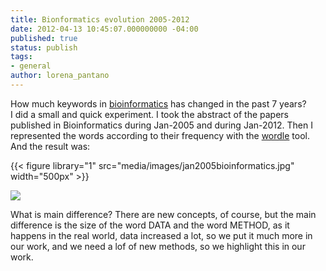 ```yaml
---
title: Bionformatics evolution 2005-2012
date: 2012-04-13 10:45:07.000000000 -04:00
published: true
status: publish
tags:
- general
author: lorena_pantano
---
```


How much keywords in [bioinformatics](http://en.wikipedia.org/wiki/Bioinformatics "bioinformatics") has changed in the past 7 years?  
I did a small and quick experiment. I took the abstract of the papers published in Bioinformatics during Jan-2005 and during Jan-2012\. Then I represented the words according to their frequency with the [wordle](http://www.wordle.net/ "wordle") tool. And the result was:


{{< figure library="1" src="media/images/jan2005bioinformatics.jpg" width="500px" >}}

![](../images/jan2012bioinformatics.jpg)

What is main difference? There are new concepts, of course, but the main difference is the size of the word DATA and the word METHOD, as it happens in the real world, data increased a lot, so we put it much more in our work, and we need a lof of new methods, so we highlight this in our work.
